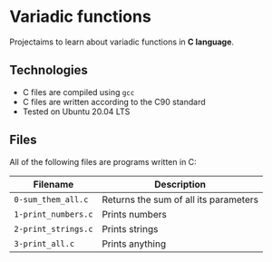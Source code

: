 # Variadic functions
Projectaims to learn about variadic functions in **C language**.

## Technologies
* C files are compiled using `gcc`
* C files are written according to the C90 standard
* Tested on Ubuntu 20.04 LTS

## Files
All of the following files are programs written in C:

| Filename | Description |
| -------- | ----------- |
| `0-sum_them_all.c` | Returns the sum of all its parameters |
| `1-print_numbers.c` | Prints numbers |
| `2-print_strings.c` | Prints strings |
| `3-print_all.c` | Prints anything |
